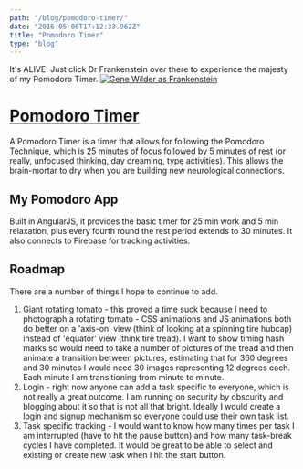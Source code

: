 ```yaml
---
path: "/blog/pomodoro-timer/"
date: "2016-05-06T17:12:33.962Z"
title: "Pomodoro Timer"
type: "blog"
---
```


It's ALIVE! Just click Dr Frankenstein over there to experience the majesty of my Pomodoro Timer. <a href="http://pomodoro-timer-rs.herokuapp.com/" rel="ITS ALIVE (Pomodoro app link)" target="_blank">![Gene Wilder as Frankenstein](http://graphiccon.com/wp-content/uploads/2016/01/its-alive-1200x475.jpg)</a>

# [Pomodoro Timer](http://pomodoro-timer-rs.herokuapp.com/)
A Pomodoro Timer is a timer that allows for following the Pomodoro Technique, which is 25 minutes of focus followed by 5 minutes of rest (or really, unfocused thinking, day dreaming, type activities). This allows the brain-mortar to dry when you are building new neurological connections.

## My Pomodoro App
Built in AngularJS, it provides the basic timer for 25 min work and 5 min relaxation, plus every fourth round the rest period extends to 30 minutes. It also connects to Firebase for tracking activities.

## Roadmap
There are a number of things I hope to continue to add.

1. Giant rotating tomato - this proved a time suck because I need to photograph a rotating tomato - CSS animations and JS animations both do better on a 'axis-on' view (think of looking at a spinning tire hubcap) instead of 'equator' view (think tire tread). I want to show timing hash marks so would need to take a number of pictures of the tread and then animate a transition between pictures, estimating that for 360 degrees and 30 minutes I would need 30 images representing 12 degrees each. Each minute I am transitioning from minute to minute.
2. Login - right now anyone can add a task specific to everyone, which is not really a great outcome. I am running on security by obscurity and blogging about it so that is not all that bright. Ideally I would create a login and signup mechanism so everyone could use their own task list.
3. Task specific tracking - I would want to know how many times per task I am interrupted (have to hit the pause button) and how many task-break cycles I have completed. It would be great to be able to select and existing or create new task when I hit the start button.
